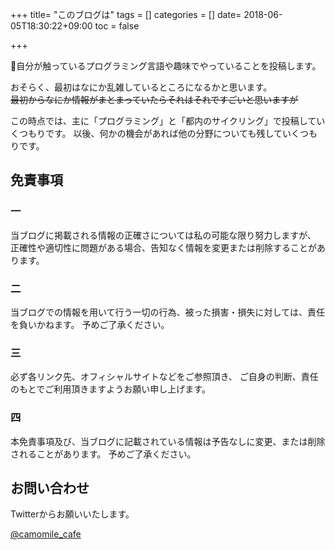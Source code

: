 +++
title= "このブログは"
tags = []
categories = []
date= 2018-06-05T18:30:22+09:00
toc = false

+++

<p>
自分が触っているプログラミング言語や趣味でやっていることを投稿します。
</p>
<p>
おそらく、最初はなにか乱雑しているところになるかと思います。<br>
<del>最初からなにか情報がまとまっていたらそれはそれですごいと思いますが</del>
</p>
<p>
この時点では、主に「プログラミング」と「都内のサイクリング」で投稿していくつもりです。
以後、何かの機会があれば他の分野についても残していくつもりです。
</p>

<h2>免責事項</h2>
<h3>一</h3>
<p>
当ブログに掲載される情報の正確さについては私の可能な限り努力しますが、
正確性や適切性に問題がある場合、告知なく情報を変更または削除することがあります。
</p>
<h3>二</h3>
<p>
当ブログでの情報を用いて行う一切の行為、被った損害・損失に対しては、責任を負いかねます。
予めご了承ください。
</p>
<h3>三</h3>
<p>
必ず各リンク先、オフィシャルサイトなどをご参照頂き、
ご自身の判断、責任のもとでご利用頂きますようお願い申し上げます。
</p>
<h3>四</h3>
<p>
本免責事項及び、当ブログに記載されている情報は予告なしに変更、または削除されることがあります。
予めご了承ください。
</p>

<h2>お問い合わせ</h2>
<p>
Twitterからお願いいたします。
</p>
<a href="https://twitter.com/camomile_cafe">@camomile_cafe</a>
